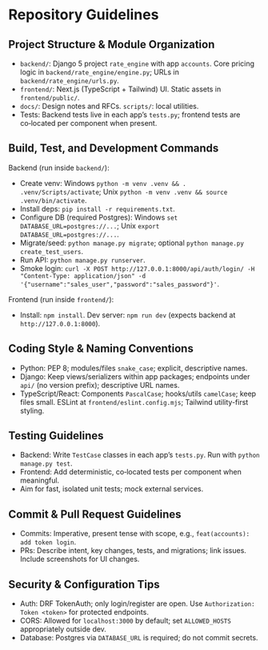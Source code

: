 # Repository Guidelines

## Project Structure & Module Organization
- `backend/`: Django 5 project `rate_engine` with app `accounts`. Core pricing logic in `backend/rate_engine/engine.py`; URLs in `backend/rate_engine/urls.py`.
- `frontend/`: Next.js (TypeScript + Tailwind) UI. Static assets in `frontend/public/`.
- `docs/`: Design notes and RFCs. `scripts/`: local utilities.
- Tests: Backend tests live in each app’s `tests.py`; frontend tests are co‑located per component when present.

## Build, Test, and Development Commands
Backend (run inside `backend/`):
- Create venv: Windows `python -m venv .venv && . .venv/Scripts/activate`; Unix `python -m venv .venv && source .venv/bin/activate`.
- Install deps: `pip install -r requirements.txt`.
- Configure DB (required Postgres): Windows `set DATABASE_URL=postgres://...`; Unix `export DATABASE_URL=postgres://...`.
- Migrate/seed: `python manage.py migrate`; optional `python manage.py create_test_users`.
- Run API: `python manage.py runserver`.
- Smoke login: `curl -X POST http://127.0.0.1:8000/api/auth/login/ -H "Content-Type: application/json" -d '{"username":"sales_user","password":"sales_password"}'`.

Frontend (run inside `frontend/`):
- Install: `npm install`. Dev server: `npm run dev` (expects backend at `http://127.0.0.1:8000`).

## Coding Style & Naming Conventions
- Python: PEP 8; modules/files `snake_case`; explicit, descriptive names.
- Django: Keep views/serializers within app packages; endpoints under `api/` (no version prefix); descriptive URL names.
- TypeScript/React: Components `PascalCase`; hooks/utils `camelCase`; keep files small. ESLint at `frontend/eslint.config.mjs`; Tailwind utility-first styling.

## Testing Guidelines
- Backend: Write `TestCase` classes in each app’s `tests.py`. Run with `python manage.py test`.
- Frontend: Add deterministic, co‑located tests per component when meaningful.
- Aim for fast, isolated unit tests; mock external services.

## Commit & Pull Request Guidelines
- Commits: Imperative, present tense with scope, e.g., `feat(accounts): add token login`.
- PRs: Describe intent, key changes, tests, and migrations; link issues. Include screenshots for UI changes.

## Security & Configuration Tips
- Auth: DRF TokenAuth; only login/register are open. Use `Authorization: Token <token>` for protected endpoints.
- CORS: Allowed for `localhost:3000` by default; set `ALLOWED_HOSTS` appropriately outside dev.
- Database: Postgres via `DATABASE_URL` is required; do not commit secrets.

